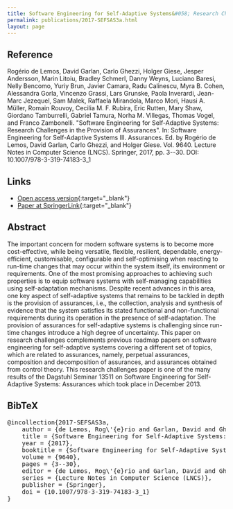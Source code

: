```yaml
---
title: Software Engineering for Self-Adaptive Systems&#058; Research Challenges in the Provision of Assurances
permalink: publications/2017-SEFSAS3a.html
layout: page
---
```


## Reference
Rogério de Lemos, David Garlan, Carlo Ghezzi, Holger Giese, Jesper Andersson, Marin Litoiu, Bradley Schmerl, Danny Weyns, Luciano Baresi, Nelly Bencomo, Yuriy Brun, Javier Camara, Radu Calinescu, Myra B. Cohen, Alessandra Gorla, Vincenzo Grassi, Lars Grunske, Paola Inverardi, Jean-Marc Jezequel, Sam Malek, Raffaela Mirandola, Marco Mori, Hausi A. Müller, Romain Rouvoy, Cecilia M. F. Rubira, Eric Rutten, Mary Shaw, Giordano Tamburrelli, Gabriel Tamura, Norha M. Villegas, Thomas Vogel, and Franco Zambonelli. "Software Engineering for Self-Adaptive Systems: Research Challenges in the Provision of Assurances". In: Software Engineering for Self-Adaptive Systems III. Assurances. Ed. by Rogério de Lemos, David Garlan, Carlo Ghezzi, and Holger Giese. Vol. 9640. Lecture Notes in Computer Science (LNCS). Springer, 2017, pp. 3--30. DOI: 10.1007/978-3-319-74183-3\_1

## Links
* [Open access version](https://zenodo.org/record/1248952){:target="_blank"}
* [Paper at SpringerLink](https://doi.org/10.1007/978-3-319-74183-3_1){:target="_blank"}

## Abstract
The important concern for modern software systems is to become more cost-effective, while being versatile, flexible, resilient, dependable, energy-efficient, customisable, configurable and self-optimising when reacting to run-time changes that may occur within the system itself, its environment or requirements. One of the most promising approaches to achieving such properties is to equip software systems with self-managing capabilities using self-adaptation mechanisms. Despite recent advances in this area, one key aspect of self-adaptive systems that remains to be tackled in depth is the provision of assurances, i.e., the collection, analysis and synthesis of evidence that the system satisfies its stated functional and non-functional requirements during its operation in the presence of self-adaptation. The provision of assurances for self-adaptive systems is challenging since run-time changes introduce a high degree of uncertainty. This paper on research challenges complements previous roadmap papers on software engineering for self-adaptive systems covering a different set of topics, which are related to assurances, namely, perpetual assurances, composition and decomposition of assurances, and assurances obtained from control theory. This research challenges paper is one of the many results of the Dagstuhl Seminar 13511 on Software Engineering for Self-Adaptive Systems: Assurances which took place in December 2013.

## BibTeX
<div class="bibtex">
<pre>@incollection{2017-SEFSAS3a,
    author = {de Lemos, Rog\'{e}rio and Garlan, David and Ghezzi, Carlo and Giese, Holger and Andersson, Jesper and Litoiu, Marin and Schmerl, Bradley and Weyns, Danny and Baresi, Luciano and Bencomo, Nelly and Brun, Yuriy and Camara, Javier and Calinescu, Radu and Cohen, Myra B. and Gorla, Alessandra and Grassi, Vincenzo and Grunske, Lars and Inverardi, Paola and Jezequel, Jean-Marc and Malek, Sam and Mirandola, Raffaela and Mori, Marco and M\"{u}ller, Hausi A. and Rouvoy, Romain and Rubira, Cecilia M. F. and Rutten, Eric and Shaw, Mary and Tamburrelli, Giordano and Tamura, Gabriel and Villegas, Norha M. and Vogel, Thomas and Zambonelli, Franco},
    title = {Software Engineering for Self-Adaptive Systems: Research Challenges in the Provision of Assurances},
    year = {2017},
    booktitle = {Software Engineering for Self-Adaptive Systems III. Assurances},
    volume = {9640},
    pages = {3--30},
    editor = {de Lemos, Rog\'{e}rio and Garlan, David and Ghezzi, Carlo and Giese, Holger},
    series = {Lecture Notes in Computer Science (LNCS)},
    publisher = {Springer},
    doi = {10.1007/978-3-319-74183-3_1}
}</pre>
  </div>
